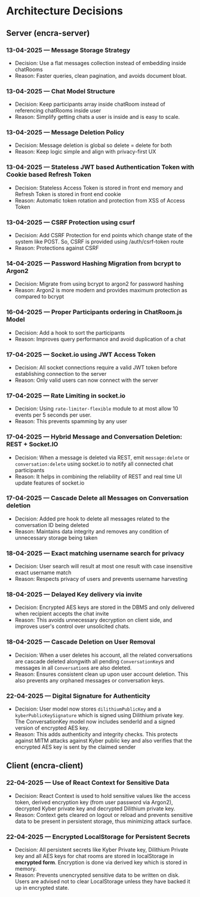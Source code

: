 # Architecture Decisions

## Server (encra-server)

### 13-04-2025 — Message Storage Strategy

- Decision: Use a flat messages collection instead of embedding inside chatRooms
- Reason: Faster queries, clean pagination, and avoids document bloat.

### 13-04-2025 — Chat Model Structure

- Decision: Keep participants array inside chatRoom instead of referencing chatRooms inside user
- Reason: Simplify getting chats a user is inside and is easy to scale.

### 13-04-2025 — Message Deletion Policy

- Decision: Message deletion is global so delete = delete for both
- Reason: Keep logic simple and align with privacy-first UX

### 13-04-2025 — Stateless JWT based Authentication Token with Cookie based Refresh Token

- Decision: Stateless Access Token is stored in front end memory and Refresh Token is stored in front end cookie
- Reason: Automatic token rotation and protection from XSS of Access Token

### 13-04-2025 — CSRF Protection using csurf

- Decision: Add CSRF Protection for end points which change state of the system like POST. So, CSRF is provided using /auth/csrf-token route
- Reason: Protections against CSRF

### 14-04-2025 — Password Hashing Migration from bcrypt to Argon2

- Decision: Migrate from using bcrypt to argon2 for password hashing
- Reason: Argon2 is more modern and provides maximum protection as compared to bcrypt

### 16-04-2025 — Proper Participants ordering in ChatRoom.js Model

- Decision: Add a hook to sort the participants
- Reason: Improves query performance and avoid duplication of a chat

### 17-04-2025 — Socket.io using JWT Access Token

- Decision: All socket connections require a valid JWT token before establishing connection to the server
- Reason: Only valid users can now connect with the server

### 17-04-2025 — Rate Limiting in socket.io

- Decision: Using `rate-limiter-flexible` module to at most allow 10 events per 5 seconds per user.
- Reason: This prevents spamming by any user

### 17-04-2025 — Hybrid Message and Conversation Deletion: REST + Socket.IO

- Decision: When a message is deleted via REST, emit `message:delete` or `conversation:delete` using socket.io to notify all connected chat participants
- Reason: It helps in combining the reliability of REST and real time UI update features of socket.io

### 17-04-2025 — Cascade Delete all Messages on Conversation deletion

- Decision: Added pre hook to delete all messages related to the conversation ID being deleted
- Reason: Maintains data integrity and removes any condition of unnecessary storage being taken

### 18-04-2025 — Exact matching username search for privacy

- Decision: User search will result at most one result with case insensitive exact username match
- Reason: Respects privacy of users and prevents username harvesting

### 18-04-2025 — Delayed Key delivery via invite

- Decision: Encrypted AES keys are stored in the DBMS and only delivered when recipient accepts the chat invite
- Reason: This avoids unnecessary decryption on client side, and improves user's control over unsolicited chats.

### 18-04-2025 — Cascade Deletion on User Removal

- Decision: When a user deletes his account, all the related conversations are cascade deleted alongwith all pending `ConversationKey`s and messages in all `Conversation`s are also deleted.
- Reason: Ensures consistent clean up upon user account deletion. This also prevents any orphaned messages or conversation keys.

### 22-04-2025 — Digital Signature for Authenticity

- Decision: User model now stores `dilithiumPublicKey` and a `kyberPublicKeySignature` which is signed using Dilithium private key. The ConversationKey model now includes senderId and a signed version of encrypted AES key.
- Reason: This adds authenticity and integrity checks. This protects against MITM attacks against Kyber public key and also verifies that the encrypted AES key is sent by the claimed sender

## Client (encra-client)

### 22-04-2025 — Use of React Context for Sensitive Data

- Decision: React Context is used to hold sensitive values like the access token, derived encryption key (from user password via Argon2), decrypted Kyber private key and decrypted Dilithium private key.
- Reason: Context gets cleared on logout or reload and prevents sensitive data to be present in persistent storage, thus minimizing attack surface.

### 22-04-2025 — Encrypted LocalStorage for Persistent Secrets

- Decision: All persistent secrets like Kyber Private key, Dilithium Private key and all AES keys for chat rooms are stored in localStorage in **encrypted form**. Encryption is done via derived key which is stored in memory.
- Reason: Prevents unencrypted sensitive data to be written on disk. Users are advised not to clear LocalStorage unless they have backed it up in encrypted state.
